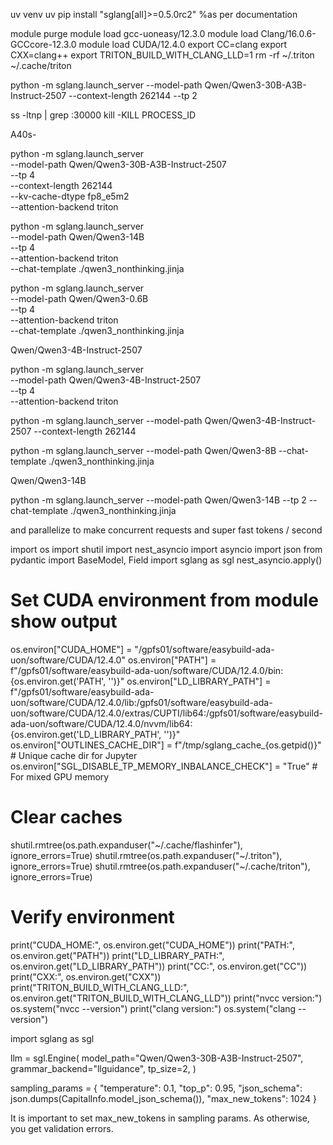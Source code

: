 uv venv
uv pip install "sglang[all]>=0.5.0rc2" %as per documentation


module purge
module load gcc-uoneasy/12.3.0
module load Clang/16.0.6-GCCcore-12.3.0
module load CUDA/12.4.0
export CC=clang
export CXX=clang++
export TRITON_BUILD_WITH_CLANG_LLD=1
rm -rf ~/.triton ~/.cache/triton

python -m sglang.launch_server --model-path Qwen/Qwen3-30B-A3B-Instruct-2507 --context-length 262144 --tp 2

 ss -ltnp | grep :30000
 kill -KILL PROCESS_ID

A40s-

python -m sglang.launch_server \
  --model-path Qwen/Qwen3-30B-A3B-Instruct-2507 \
  --tp 4 \
  --context-length 262144 \
  --kv-cache-dtype fp8_e5m2 \
  --attention-backend triton


  python -m sglang.launch_server \
  --model-path Qwen/Qwen3-14B \
  --tp 4 \
  --attention-backend triton \
  --chat-template ./qwen3_nonthinking.jinja




  python -m sglang.launch_server \
  --model-path Qwen/Qwen3-0.6B \
  --tp 4 \
  --attention-backend triton \
  --chat-template ./qwen3_nonthinking.jinja

Qwen/Qwen3-4B-Instruct-2507

  python -m sglang.launch_server \
  --model-path Qwen/Qwen3-4B-Instruct-2507 \
  --tp 4 \
  --attention-backend triton


python -m sglang.launch_server --model-path Qwen/Qwen3-4B-Instruct-2507 --context-length 262144

python -m sglang.launch_server --model-path Qwen/Qwen3-8B --chat-template ./qwen3_nonthinking.jinja

Qwen/Qwen3-14B

python -m sglang.launch_server --model-path Qwen/Qwen3-14B --tp 2 --chat-template ./qwen3_nonthinking.jinja


and parallelize to make concurrent requests and super fast tokens / second

import os
import shutil
import nest_asyncio
import asyncio
import json
from pydantic import BaseModel, Field
import sglang as sgl
nest_asyncio.apply()
# Set CUDA environment from module show output
os.environ["CUDA_HOME"] = "/gpfs01/software/easybuild-ada-uon/software/CUDA/12.4.0"
os.environ["PATH"] = f"/gpfs01/software/easybuild-ada-uon/software/CUDA/12.4.0/bin:{os.environ.get('PATH', '')}"
os.environ["LD_LIBRARY_PATH"] = f"/gpfs01/software/easybuild-ada-uon/software/CUDA/12.4.0/lib:/gpfs01/software/easybuild-ada-uon/software/CUDA/12.4.0/extras/CUPTI/lib64:/gpfs01/software/easybuild-ada-uon/software/CUDA/12.4.0/nvvm/lib64:{os.environ.get('LD_LIBRARY_PATH', '')}"
os.environ["OUTLINES_CACHE_DIR"] = f"/tmp/sglang_cache_{os.getpid()}"  # Unique cache dir for Jupyter
os.environ["SGL_DISABLE_TP_MEMORY_INBALANCE_CHECK"] = "True"  # For mixed GPU memory

# Clear caches
shutil.rmtree(os.path.expanduser("~/.cache/flashinfer"), ignore_errors=True)
shutil.rmtree(os.path.expanduser("~/.triton"), ignore_errors=True)
shutil.rmtree(os.path.expanduser("~/.cache/triton"), ignore_errors=True)

# Verify environment
print("CUDA_HOME:", os.environ.get("CUDA_HOME"))
print("PATH:", os.environ.get("PATH"))
print("LD_LIBRARY_PATH:", os.environ.get("LD_LIBRARY_PATH"))
print("CC:", os.environ.get("CC"))
print("CXX:", os.environ.get("CXX"))
print("TRITON_BUILD_WITH_CLANG_LLD:", os.environ.get("TRITON_BUILD_WITH_CLANG_LLD"))
print("nvcc version:")
os.system("nvcc --version")
print("clang version:")
os.system("clang --version")

import sglang as sgl

llm = sgl.Engine(
    model_path="Qwen/Qwen3-30B-A3B-Instruct-2507", grammar_backend="llguidance", tp_size=2, 
)

sampling_params = {
    "temperature": 0.1,
    "top_p": 0.95,
    "json_schema": json.dumps(CapitalInfo.model_json_schema()),
    "max_new_tokens": 1024
}


It is important to set max_new_tokens in sampling params. As otherwise, you get validation errors.